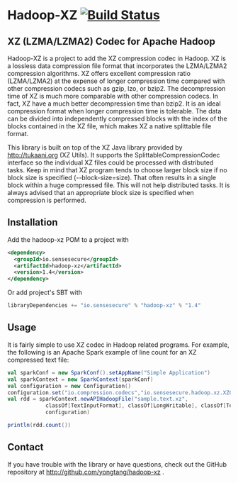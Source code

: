 Hadoop-XZ [![Build Status](https://travis-ci.org/yongtang/hadoop-xz.svg?branch=master)](https://travis-ci.org/yongtang/hadoop-xz)
=========


XZ (LZMA/LZMA2) Codec for Apache Hadoop
--------------------------

Hadoop-XZ is a project to add the XZ compression codec in Hadoop.  XZ is a lossless data compression file format that incorporates the LZMA/LZMA2 compression algorithms.  XZ offers excellent compression ratio (LZMA/LZMA2) at the expense of longer compression time compared with other compression codecs such as gzip, lzo, or bzip2.  The decompression time of XZ is much more comparable with other compression codecs.  In fact, XZ have a much better decompression time than bzip2. It is an ideal compression format when longer compression time is tolerable.  The data can be divided into independently compressed blocks with the index of the blocks contained in the XZ file, which makes XZ a native splittable file format.

This library is built on top of the XZ Java library provided by http://tukaani.org (XZ Utils).  It supports the SplittableCompressionCodec interface so the individual XZ files could be processed with distributed tasks.  Keep in mind that XZ program tends to choose larger block size if no block size is specified (--block-size=size).  That often results in a single block within a huge compressed file.  This will not help distributed tasks.  It is always advised that an appropriate block size is specified when compression is performed.


Installation
------------
Add the hadoop-xz POM to a project with
```xml
<dependency>
  <groupId>io.sensesecure</groupId>
  <artifactId>hadoop-xz</artifactId>
  <version>1.4</version>
</dependency>
```
Or add project's SBT with 
```scala
libraryDependencies += "io.sensesecure" % "hadoop-xz" % "1.4"
```


Usage
-----
It is fairly simple to use XZ codec in Hadoop related programs.  For example, the following is an Apache Spark example of line count for an XZ compressed text file:

```scala
val sparkConf = new SparkConf().setAppName("Simple Application")
val sparkContext = new SparkContext(sparkConf)
val configuration = new Configuration()
configuration.set("io.compression.codecs","io.sensesecure.hadoop.xz.XZCodec")
val rdd = sparkContext.newAPIHadoopFile("sample.text.xz",
            classOf[TextInputFormat], classOf[LongWritable], classOf[Text],
            configuration)

println(rdd.count())
```


Contact
-------
If you have trouble with the library or have questions, check out the GitHub repository at http://github.com/yongtang/hadoop-xz .

